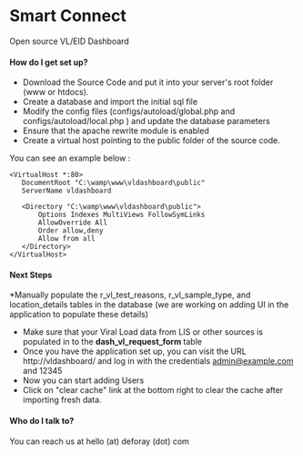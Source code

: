 # Smart Connect

Open source VL/EID Dashboard

  
#### How do I get set up?
* Download the Source Code and put it into your server's root folder (www or htdocs).
* Create a database and import the initial sql file
* Modify the config files (configs/autoload/global.php and configs/autoload/local.php ) and update the database parameters
* Ensure that the apache rewrite module is enabled
* Create a virtual host pointing to the public folder of the source code. 

You can see an example below : 
```
<VirtualHost *:80>
   DocumentRoot "C:\wamp\www\vldashboard\public"
   ServerName vldashboard

   <Directory "C:\wamp\www\vldashboard\public">
       Options Indexes MultiViews FollowSymLinks
       AllowOverride All
       Order allow,deny
       Allow from all
   </Directory>
</VirtualHost>
```

#### Next Steps
*Manually populate the r_vl_test_reasons, r_vl_sample_type, and location_details tables in the database (we are working on adding UI in the application to populate these details)
* Make sure that your Viral Load data from LIS or other sources is populated in to the **dash_vl_request_form** table
* Once you have the application set up, you can visit the URL http://vldashboard/ and log in with the credentials admin@example.com and 12345
* Now you can start adding Users
* Click on "clear cache" link at the bottom right to clear the cache after importing fresh data. 

#### Who do I talk to?
You can reach us at hello (at) deforay (dot) com
